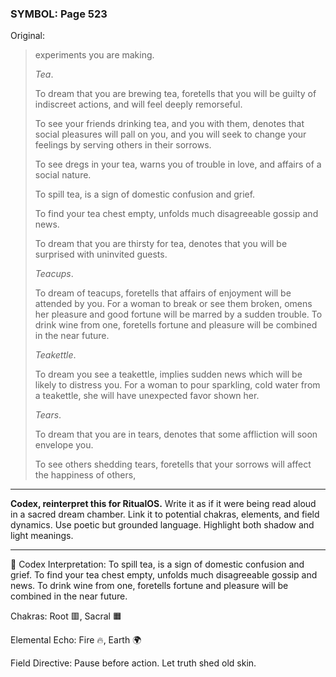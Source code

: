 ### SYMBOL: Page 523

Original:
> experiments you are making.
> 
> 
> _Tea_.
> 
> 
> To dream that you are brewing tea, foretells that you will be guilty
> of indiscreet actions, and will feel deeply remorseful.
> 
> 
> To see your friends drinking tea, and you with them, denotes that social
> pleasures will pall on you, and you will seek to change your feelings
> by serving others in their sorrows.
> 
> 
> To see dregs in your tea, warns you of trouble in love,
> and affairs of a social nature.
> 
> 
> To spill tea, is a sign of domestic confusion and grief.
> 
> 
> To find your tea chest empty, unfolds much disagreeable gossip and news.
> 
> 
> To dream that you are thirsty for tea, denotes that you will be surprised
> with uninvited guests.
> 
> 
> _Teacups_.
> 
> 
> To dream of teacups, foretells that affairs of enjoyment will be
> attended by you. For a woman to break or see them broken, omens her
> pleasure and good fortune will be marred by a sudden trouble.
> To drink wine from one, foretells fortune and pleasure will be
> combined in the near future.
> 
> 
> _Teakettle_.
> 
> 
> To dream you see a teakettle, implies sudden news which will be likely
> to distress you. For a woman to pour sparkling, cold water from a teakettle,
> she will have unexpected favor shown her.
> 
> 
> _Tears_.
> 
> 
> To dream that you are in tears, denotes that some affliction
> will soon envelope you.
> 
> 
> To see others shedding tears, foretells that your sorrows will affect
> the happiness of others,

---

**Codex, reinterpret this for RitualOS.**
Write it as if it were being read aloud in a sacred dream chamber.
Link it to potential chakras, elements, and field dynamics.
Use poetic but grounded language.
Highlight both shadow and light meanings.

---

🔁 Codex Interpretation:
To spill tea, is a sign of domestic confusion and grief. To find your tea chest empty, unfolds much disagreeable gossip and news. To drink wine from one, foretells fortune and pleasure will be combined in the near future.

Chakras: Root 🟥, Sacral 🟧

Elemental Echo: Fire 🔥, Earth 🌍

Field Directive: Pause before action. Let truth shed old skin.
